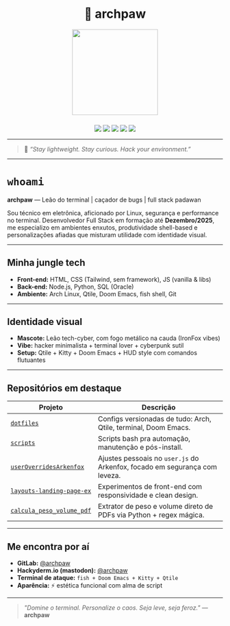 <h1 align="center">🦁 archpaw</h1>
<p align=center><img align="center" height="200" src="https://i.imgur.com/GucjxZT.png"></p>

###

<p align="center">
  <img src="https://img.shields.io/badge/Linux-Arch-blue?style=for-the-badge&logo=arch-linux&logoColor=white" />
  <img src="https://img.shields.io/badge/Editor-Doom%20Emacs-57A143?style=for-the-badge&logo=gnuemacs&logoColor=white" />
  <img src="https://img.shields.io/badge/WM-Qtile-7B42BC?style=for-the-badge&logo=window-manager&logoColor=white" />
  <img src="https://img.shields.io/badge/Terminal-Alacritty🚀-black?style=for-the-badge" />
  <img src="https://img.shields.io/badge/Browser-IronFox🔥-orange?style=for-the-badge" />
</p>

---

> 🐾 _“Stay lightweight. Stay curious. Hack your environment.”_

---

# `whoami`

**archpaw** — Leão do terminal | caçador de bugs | full stack padawan

Sou técnico em eletrônica, aficionado por Linux, segurança e performance no terminal. Desenvolvedor Full Stack em formação até **Dezembro/2025**, me especializo em ambientes enxutos, produtividade shell-based e personalizações afiadas que misturam utilidade com identidade visual.

---

## **Minha jungle tech**

- **Front-end:** HTML, CSS (Tailwind, sem framework), JS (vanilla & libs)
- **Back-end:** Node.js, Python, SQL (Oracle)
- **Ambiente:** Arch Linux, Qtile, Doom Emacs, fish shell, Git

---

## **Identidade visual**

- **Mascote:** Leão tech-cyber, com fogo metálico na cauda (IronFox vibes)
- **Vibe:** hacker minimalista + terminal lover + cyberpunk sutil
- **Setup:** Qtile + Kitty + Doom Emacs + HUD style com comandos flutuantes

---

## **Repositórios em destaque**

| Projeto                                                                         | Descrição                                                                  |
| ------------------------------------------------------------------------------- | -------------------------------------------------------------------------- |
| [`dotfiles`](https://gitlab.com/archpaw/dotfiles)                               | Configs versionadas de tudo: Arch, Qtile, terminal, Doom Emacs.            |
| [`scripts`](https://gitlab.com/archpaw/scripts)                                 | Scripts bash pra automação, manutenção e pós-install.                      |
| [`userOverridesArkenfox`](https://gitlab.com/archpaw/userOverridesArkenfox)     | Ajustes pessoais no `user.js` do Arkenfox, focado em segurança com leveza. |
| [`layouts-landing-page-ex`](https://gitlab.com/archpaw/layouts-landing-page-ex) | Experimentos de front-end com responsividade e clean design.               |
| [`calcula_peso_volume_pdf`](https://gitlab.com/archpaw/calcula_peso_volume_pdf) | Extrator de peso e volume direto de PDFs via Python + regex mágica.        |

---

## **Me encontra por aí**

- **GitLab:** [@archpaw](https://gitlab.com/archpaw)
- **Hackyderm.io (mastodon):** [@archpaw](https://hachyderm.io/@archpaw)
- **Terminal de ataque:** `fish + Doom Emacs + Kitty + Qtile`
- **Aparência:** ⚡ estética funcional com alma de script

---

> _"Domine o terminal. Personalize o caos. Seja leve, seja feroz."_
> — **archpaw**
